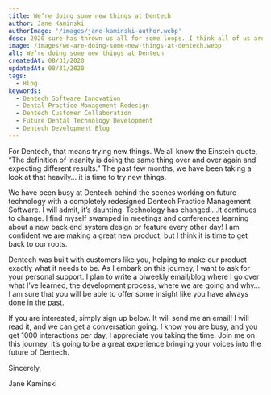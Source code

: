 ```yaml
---
title: We’re doing some new things at Dentech
author: Jane Kaminski
authorImage: '/images/jane-kaminski-author.webp'
desc: 2020 sure has thrown us all for some loops. I think all of us are stepping back and realizing we need to adapt to this new norm we are moving into; Personally, in our business, and our communities.
image: /images/we-are-doing-some-new-things-at-dentech.webp
alt: We’re doing some new things at Dentech
createdAt: 08/31/2020
updatedAt: 08/31/2020
tags:
  - Blog
keywords:
  - Dentech Software Innovation
  - Dental Practice Management Redesign
  - Dentech Customer Collaboration
  - Future Dental Technology Development
  - Dentech Development Blog
---
```


For Dentech, that means trying new things. We all know the Einstein quote, “The definition of insanity is doing the same thing over and over again and expecting different results.” The past few months, we have been taking a look at that heavily… it is time to try new things.

We have been busy at Dentech behind the scenes working on future technology with a completely redesigned Dentech Practice Management Software. I will admit, it’s daunting. Technology has changed….it continues to change. I find myself swamped in meetings and conferences learning about a new back end system design or feature every other day! I am confident we are making a great new product, but I think it is time to get back to our roots.

Dentech was built with customers like you, helping to make our product exactly what it needs to be. As I embark on this journey, I want to ask for your personal support. I plan to write a biweekly email/blog where I go over what I’ve learned, the development process, where we are going and why… I am sure that you will be able to offer some insight like you have always done in the past.

If you are interested, simply sign up below. It will send me an email! I will read it, and we can get a conversation going. I know you are busy, and you get 1000 interactions per day, I appreciate you taking the time. Join me on this journey, it’s going to be a great experience bringing your voices into the future of Dentech.

Sincerely,

Jane Kaminski


